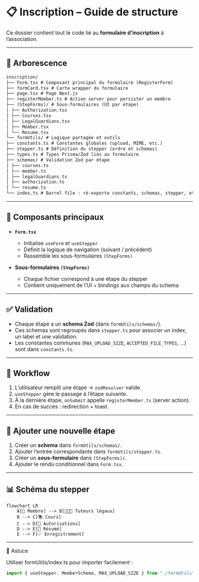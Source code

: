 # 📋 Inscription – Guide de structure

Ce dossier contient tout le code lié au **formulaire d’inscription** à l’association.

---

## 📂 Arborescence

```txt
inscription/
├── Form.tsx # Composant principal du formulaire (RegisterForm)
├── formCard.tsx # Carte wrapper du formulaire
├── page.tsx # Page Next.js
├── registerMember.ts # Action server pour persister un membre
├── (StepForms)/ # Sous-formulaires (UI par étape)
│ ├── Authorization.tsx
│ ├── Courses.tsx
│ ├── LegalGuardians.tsx
│ ├── Member.tsx
│ └── Resume.tsx
└── formUtils/ # Logique partagée et outils
├── constants.ts # Constantes globales (upload, MIME, etc.)
├── stepper.ts # Définition du stepper (ordre et schemas)
├── types.ts # Types Prisma/Zod liés au formulaire
├── schemas/ # Validation Zod par étape
│ ├── courses.ts
│ ├── member.ts
│ ├── legalGuardians.ts
│ ├── authorization.ts
│ └── resume.ts
└── index.ts # Barrel file : ré-exporte constants, schemas, stepper, etc.
```

---

## 🧩 Composants principaux

- **`Form.tsx`**  
  - Initialise `useForm` et `useStepper`  
  - Définit la logique de navigation (suivant / précédent)  
  - Rassemble les sous-formulaires `(StepForms)`  

- **Sous-formulaires `(StepForms)`**  
  - Chaque fichier correspond à une étape du stepper  
  - Contient uniquement de l’UI + bindings aux champs du schema  

---

## ✅ Validation

- Chaque étape a un **schema Zod** (dans `formUtils/schemas/`).  
- Ces schemas sont regroupés dans `stepper.ts` pour associer un index, un label et une validation.  
- Les constantes communes (`MAX_UPLOAD_SIZE`, `ACCEPTED_FILE_TYPES`, …) sont dans `constants.ts`.  

---

## 🔄 Workflow

1. L’utilisateur remplit une étape → `zodResolver` valide.  
2. `useStepper` gère le passage à l’étape suivante.  
3. À la dernière étape, `onSubmit` appelle `registerMember.ts` (server action).  
4. En cas de succès : redirection + toast.  

---

## 🚀 Ajouter une nouvelle étape

1. Créer un **schema** dans `formUtils/schemas/`.  
2. Ajouter l’entrée correspondante dans `formUtils/stepper.ts`.  
3. Créer un **sous-formulaire** dans `(StepForms)/`.  
4. Ajouter le rendu conditionnel dans `Form.tsx`.  

---

## 📊 Schéma du stepper

```mermaid
flowchart LR
    A[👤 Membre] --> B[👨‍👩‍👧 Tuteurs légaux]
    B --> C[📚 Cours]
    C --> D[📝 Autorisations]
    D --> E[📄 Résumé]
    E --> F[✅ Enregistrement]
```

---

📌 Astuce

Utiliser formUtils/index.ts pour importer facilement :

```typescript
import { useStepper, MemberSchema, MAX_UPLOAD_SIZE } from "./formUtils";
```

